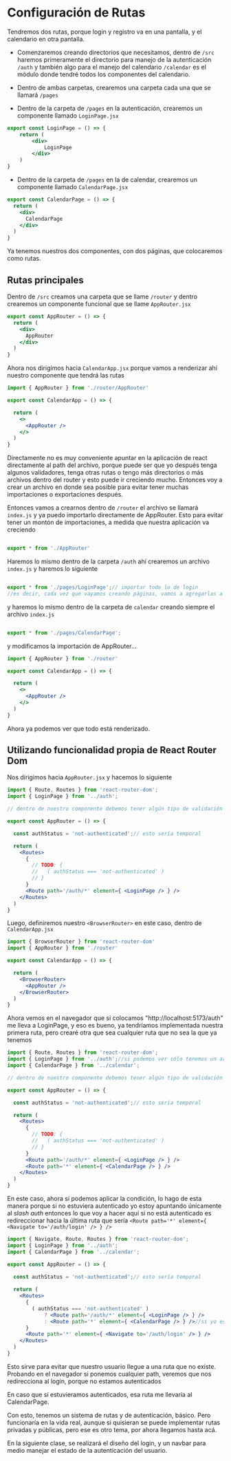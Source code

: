 # Configuración de Rutas
Tendremos dos rutas, porque login y registro va en una pantalla, y el calendario en otra pantalla.

- Comenzaremos creando directorios que necesitamos, dentro de `/src` haremos primeramente el directorio para manejo de la autenticación `/auth` y también algo para el manejo del calendario `/calendar` es el módulo donde tendré todos los componentes del calendario.

- Dentro de ambas carpetas, crearemos una carpeta cada una que se llamará `/pages` 

- Dentro de la carpeta de `/pages` en la autenticación, crearemos un componente llamado `LoginPage.jsx`
```jsx
export const LoginPage = () => {
    return (
        <div>
            LoginPage
        </div>
    )
}
```
- Dentro de la carpeta de `/pages` en la de calendar, crearemos un componente llamado `CalendarPage.jsx`

```jsx
export const CalendarPage = () => {
  return (
    <div>
      CalendarPage
    </div>
  )
}
```

Ya tenemos nuestros dos componentes, con dos páginas, que colocaremos como rutas.

## Rutas principales
Dentro de `/src` creamos una carpeta que se llame `/router` y dentro crearemos un componente funcional que se llame `AppRouter.jsx`

```jsx
export const AppRouter = () => {
  return (
    <div>
      AppRouter
    </div>
  )
}
```

Ahora nos dirigimos hacia `CalendarApp.jsx` porque vamos a renderizar ahí nuestro componente que tendrá las rutas

```jsx
import { AppRouter } from './router/AppRouter'

export const CalendarApp = () => {

  return (
    <>
      <AppRouter />
    </>
  )
}
```

Directamente no es muy conveniente apuntar en la aplicación de react directamente al path del archivo, porque puede ser que yo después tenga algunos validadores, tenga otras rutas o tengo más directorios o más archivos dentro del router y esto puede ir creciendo mucho. Entonces voy a crear un archivo en donde sea posible para evitar tener muchas importaciones o exportaciones después.

Entonces vamos a crearnos dentro de `/router` el archivo se llamará `index.js` y ya puedo importarlo directamente de AppRouter. Esto para evitar tener un montón de importaciones, a medida que nuestra aplicación va creciendo

```js

export * from './AppRouter'

```

Haremos lo mismo dentro de la carpeta `/auth` ahí crearemos un archivo `index.js` y haremos lo siguiente
```js

export * from './pages/LoginPage';// importar todo lo de login 
//es decir, cada vez que vayamos creando páginas, vamos a agregarlas a este archivo index.js

```

y haremos lo mismo dentro de la carpeta de `calendar` creando siempre el archivo `index.js`
```js

export * from './pages/CalendarPage';

```

y modificamos la importación de AppRouter...
```jsx
import { AppRouter } from './router'

export const CalendarApp = () => {

  return (
    <>
      <AppRouter />
    </>
  )
}

```

Ahora ya podemos ver que todo está renderizado.

## Utilizando funcionalidad propia de React Router Dom
Nos dirigimos hacia `AppRouter.jsx` y hacemos lo siguiente
```jsx
import { Route, Routes } from 'react-router-dom';
import { LoginPage } from '../auth';

// dentro de nuestro componente debemos tener algún tipo de validación

export const AppRouter = () => {

  const authStatus = 'not-authenticated';// esto sería temporal

  return (
    <Routes>
      {
        // TODO: {
        //   ( authStatus === 'not-authenticated' )
        // }
      }
      <Route path='/auth/*' element={ <LoginPage /> } />
    </Routes>
  )
}
```

Luego, definiremos nuestro `<BrowserRouter>` en este caso, dentro de `CalendarApp.jsx`

```jsx
import { BrowserRouter } from 'react-router-dom'
import { AppRouter } from './router'

export const CalendarApp = () => {

  return (
    <BrowserRouter>
      <AppRouter />
    </BrowserRouter>
  )
}

```

Ahora vemos en el navegador que si colocamos "http://localhost:5173/auth" me lleva a LoginPage, y eso es bueno, ya tendríamos implementada nuestra primera ruta, pero crearé otra que sea cualquier ruta que no sea la que ya tenemos

```jsx
import { Route, Routes } from 'react-router-dom';
import { LoginPage } from '../auth';//si podemos ver sólo tenemos un archivo
import { CalendarPage } from '../calendar';

// dentro de nuestro componente debemos tener algún tipo de validación

export const AppRouter = () => {

  const authStatus = 'not-authenticated';// esto sería temporal

  return (
    <Routes>
      {
        // TODO: {
        //   ( authStatus === 'not-authenticated' )
        // }
      }
      <Route path='/auth/*' element={ <LoginPage /> } />
      <Route path='*' element={ <CalendarPage /> } />
    </Routes>
  )
}
```

En este caso, ahora sí podemos aplicar la condición, lo hago de esta manera porque si no estuviera autenticado yo estoy apuntando únicamente al *slash auth* entonces lo que voy a hacer aquí si no está autenticado es redireccionar hacia la última ruta que sería `<Route path='*' element={ <Navigate to='/auth/login' /> } />`

```jsx
import { Navigate, Route, Routes } from 'react-router-dom';
import { LoginPage } from '../auth';
import { CalendarPage } from '../calendar';

export const AppRouter = () => {

  const authStatus = 'not-authenticated';// esto sería temporal
   
  return (
    <Routes>
      {
        ( authStatus === 'not-authenticated' )
            ? <Route path='/auth/*' element={ <LoginPage /> } />
            : <Route path='*' element={ <CalendarPage /> } />//si yo estoy autenticado, esta ruta manejaría cualquier otra excepción
      } 
      <Route path='*' element={ <Navigate to='/auth/login' /> } />
    </Routes>
  )
}

```
Esto sirve para evitar que nuestro usuario llegue a una ruta que no existe. 
Probando en el navegador si ponemos cualquier path, veremos que nos redirecciona al login, porque no estamos autenticados

En caso que sí estuvieramos autenticados, esa ruta me llevaría al CalendarPage.

Con esto, tenemos un sistema de rutas y de autenticación, básico. Pero funcionaría en la vida real, aunque si quisieran se puede implementar rutas privadas y públicas, pero ese es otro tema, por ahora llegamos hasta acá.

En la siguiente clase, se realizará el diseño del login, y un navbar para medio manejar el estado de la autenticación del usuario.